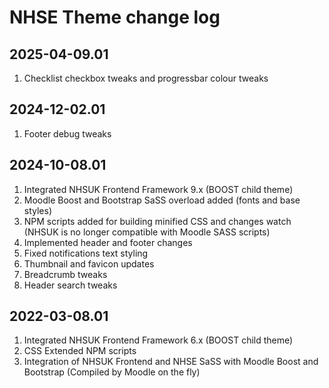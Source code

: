 # NHSE Theme change log

## 2025-04-09.01
1. Checklist checkbox tweaks and progressbar colour tweaks 

## 2024-12-02.01
1. Footer debug tweaks

## 2024-10-08.01

1. Integrated NHSUK Frontend Framework 9.x (BOOST child theme)
2. Moodle Boost and Bootstrap SaSS overload added (fonts and base styles)
3. NPM scripts added for building minified CSS and changes watch (NHSUK is no longer compatible with Moodle SASS scripts)
4. Implemented header and footer changes
5. Fixed notifications text styling
6. Thumbnail and favicon updates
7. Breadcrumb tweaks
8. Header search tweaks

## 2022-03-08.01

1. Integrated NHSUK Frontend Framework 6.x (BOOST child theme) 
2. CSS Extended NPM scripts
3. Integration of NHSUK Frontend and NHSE SaSS with Moodle Boost and Bootstrap (Compiled by Moodle on the fly)
